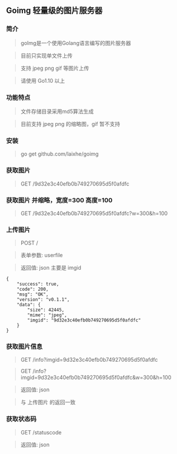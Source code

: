 ## Goimg 轻量级的图片服务器

### 简介
> goImg是一个使用Golang语言编写的图片服务器

> 目前只实现单文件上传

> 支持 jpeg png gif 等图片上传

> 请使用 Go1.10 以上

### 功能特点
> 文件存储目录采用md5算法生成

> 目前支持 jpeg png 的缩略图，gif 暂不支持

### 安装
> go get github.com/laixhe/goimg

### 获取图片
> GET /9d32e3c40efb0b749270695d5f0afdfc


### 获取图片 并缩略，宽度=300 高度=100
> GET /9d32e3c40efb0b749270695d5f0afdfc?w=300&h=100

### 上传图片
> POST  /

> 表单参数: userfile

> 返回值: json 主要是 imgid

```
{
	"success": true,
	"code": 200,
	"msg": "OK",
	"version": "v0.1.1",
	"data": {
		"size": 42445,
		"mime": "jpeg",
		"imgid": "9d32e3c40efb0b749270695d5f0afdfc"
	}
}
```

### 获取图片信息
> GET /info?imgid=9d32e3c40efb0b749270695d5f0afdfc

> GET /info?imgid=9d32e3c40efb0b749270695d5f0afdfc&w=300&h=100

> 返回值: json

> 与 上传图片 的返回一致

### 获取状态码
> GET /statuscode

> 返回值: json
